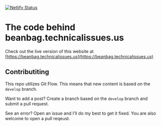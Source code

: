 [![Netlify Status](https://api.netlify.com/api/v1/badges/97ae1a85-7c98-42a3-90d2-b24f2e51e321/deploy-status)](https://app.netlify.com/sites/beanbag-jekyll/deploys)

# The code behind beanbag.technicalissues.us

Check out the live version of this website at [https://beanbag.technicalissues.us](https://beanbag.technicalissues.us)

## Contributiting

This repo utilizes Git Flow. This means that new content is based on the `develop` branch.

Want to add a post? Create a branch based on the `develop` branch and submit a pull request.

See an error? Open an issue and I'll do my best to get it fixed. You are also welcome to open a pull reqeust.
